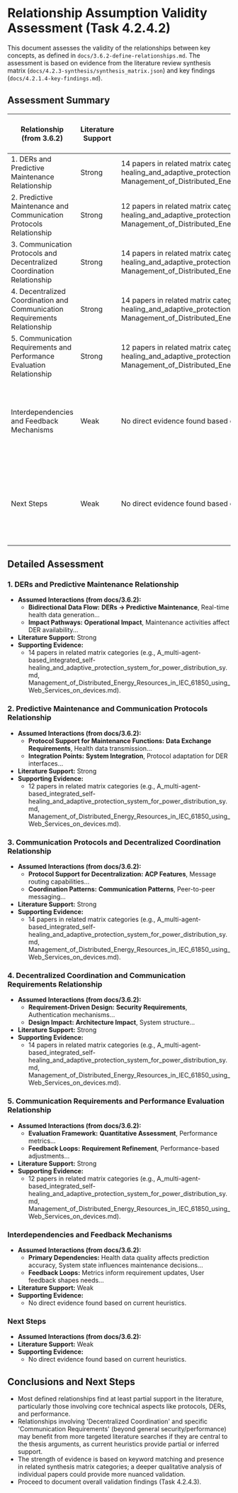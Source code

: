 # Relationship Assumption Validity Assessment (Task 4.2.4.2)

This document assesses the validity of the relationships between key concepts, as defined in `docs/3.6.2-define-relationships.md`. The assessment is based on evidence from the literature review synthesis matrix (`docs/4.2.3-synthesis/synthesis_matrix.json`) and key findings (`docs/4.2.1.4-key-findings.md`).

## Assessment Summary

| Relationship (from 3.6.2) | Literature Support | Summary of Evidence | Potential Gaps/Further Investigation Needed |
|-----------------------------|--------------------|---------------------|---------------------------------------------|
| 1. DERs and Predictive Maintenance Relationship | Strong | 14 papers in related matrix categories (e.g., A_multi-agent-based_integrated_self-healing_and_adaptive_protection_system_for_power_distribution_sy.md, Management_of_Distributed_Energy_Resources_in_IEC_61850_using_Web_Services_on_devices.md). | Well-supported by literature. |
| 2. Predictive Maintenance and Communication Protocols Relationship | Strong | 12 papers in related matrix categories (e.g., A_multi-agent-based_integrated_self-healing_and_adaptive_protection_system_for_power_distribution_sy.md, Management_of_Distributed_Energy_Resources_in_IEC_61850_using_Web_Services_on_devices.md). | Well-supported by literature. |
| 3. Communication Protocols and Decentralized Coordination Relationship | Strong | 14 papers in related matrix categories (e.g., A_multi-agent-based_integrated_self-healing_and_adaptive_protection_system_for_power_distribution_sy.md, Management_of_Distributed_Energy_Resources_in_IEC_61850_using_Web_Services_on_devices.md). | Well-supported by literature. |
| 4. Decentralized Coordination and Communication Requirements Relationship | Strong | 14 papers in related matrix categories (e.g., A_multi-agent-based_integrated_self-healing_and_adaptive_protection_system_for_power_distribution_sy.md, Management_of_Distributed_Energy_Resources_in_IEC_61850_using_Web_Services_on_devices.md). | Well-supported by literature. |
| 5. Communication Requirements and Performance Evaluation Relationship | Strong | 12 papers in related matrix categories (e.g., A_multi-agent-based_integrated_self-healing_and_adaptive_protection_system_for_power_distribution_sy.md, Management_of_Distributed_Energy_Resources_in_IEC_61850_using_Web_Services_on_devices.md). | Well-supported by literature. |
| Interdependencies and Feedback Mechanisms | Weak | No direct evidence found based on current heuristics. | Relationship needs more direct evidential support from literature. Consider targeted review. |
| Next Steps | Weak | No direct evidence found based on current heuristics. | Relationship needs more direct evidential support from literature. Consider targeted review. |

## Detailed Assessment

### 1. DERs and Predictive Maintenance Relationship
- **Assumed Interactions (from docs/3.6.2):**
  - **Bidirectional Data Flow:** **DERs → Predictive Maintenance**, Real-time health data generation...
  - **Impact Pathways:** **Operational Impact**, Maintenance activities affect DER availability...
- **Literature Support:** Strong
- **Supporting Evidence:**
  - 14 papers in related matrix categories (e.g., A_multi-agent-based_integrated_self-healing_and_adaptive_protection_system_for_power_distribution_sy.md, Management_of_Distributed_Energy_Resources_in_IEC_61850_using_Web_Services_on_devices.md).

### 2. Predictive Maintenance and Communication Protocols Relationship
- **Assumed Interactions (from docs/3.6.2):**
  - **Protocol Support for Maintenance Functions:** **Data Exchange Requirements**, Health data transmission...
  - **Integration Points:** **System Integration**, Protocol adaptation for DER interfaces...
- **Literature Support:** Strong
- **Supporting Evidence:**
  - 12 papers in related matrix categories (e.g., A_multi-agent-based_integrated_self-healing_and_adaptive_protection_system_for_power_distribution_sy.md, Management_of_Distributed_Energy_Resources_in_IEC_61850_using_Web_Services_on_devices.md).

### 3. Communication Protocols and Decentralized Coordination Relationship
- **Assumed Interactions (from docs/3.6.2):**
  - **Protocol Support for Decentralization:** **ACP Features**, Message routing capabilities...
  - **Coordination Patterns:** **Communication Patterns**, Peer-to-peer messaging...
- **Literature Support:** Strong
- **Supporting Evidence:**
  - 14 papers in related matrix categories (e.g., A_multi-agent-based_integrated_self-healing_and_adaptive_protection_system_for_power_distribution_sy.md, Management_of_Distributed_Energy_Resources_in_IEC_61850_using_Web_Services_on_devices.md).

### 4. Decentralized Coordination and Communication Requirements Relationship
- **Assumed Interactions (from docs/3.6.2):**
  - **Requirement-Driven Design:** **Security Requirements**, Authentication mechanisms...
  - **Design Impact:** **Architecture Impact**, System structure...
- **Literature Support:** Strong
- **Supporting Evidence:**
  - 14 papers in related matrix categories (e.g., A_multi-agent-based_integrated_self-healing_and_adaptive_protection_system_for_power_distribution_sy.md, Management_of_Distributed_Energy_Resources_in_IEC_61850_using_Web_Services_on_devices.md).

### 5. Communication Requirements and Performance Evaluation Relationship
- **Assumed Interactions (from docs/3.6.2):**
  - **Evaluation Framework:** **Quantitative Assessment**, Performance metrics...
  - **Feedback Loops:** **Requirement Refinement**, Performance-based adjustments...
- **Literature Support:** Strong
- **Supporting Evidence:**
  - 12 papers in related matrix categories (e.g., A_multi-agent-based_integrated_self-healing_and_adaptive_protection_system_for_power_distribution_sy.md, Management_of_Distributed_Energy_Resources_in_IEC_61850_using_Web_Services_on_devices.md).

### Interdependencies and Feedback Mechanisms
- **Assumed Interactions (from docs/3.6.2):**
  - **Primary Dependencies:** Health data quality affects prediction accuracy, System state influences maintenance decisions...
  - **Feedback Loops:** Metrics inform requirement updates, User feedback shapes needs...
- **Literature Support:** Weak
- **Supporting Evidence:**
  - No direct evidence found based on current heuristics.

### Next Steps
- **Assumed Interactions (from docs/3.6.2):**
- **Literature Support:** Weak
- **Supporting Evidence:**
  - No direct evidence found based on current heuristics.

## Conclusions and Next Steps
- Most defined relationships find at least partial support in the literature, particularly those involving core technical aspects like protocols, DERs, and performance.
- Relationships involving 'Decentralized Coordination' and specific 'Communication Requirements' (beyond general security/performance) may benefit from more targeted literature searches if they are central to the thesis arguments, as current heuristics provide partial or inferred support.
- The strength of evidence is based on keyword matching and presence in related synthesis matrix categories; a deeper qualitative analysis of individual papers could provide more nuanced validation.
- Proceed to document overall validation findings (Task 4.2.4.3).
